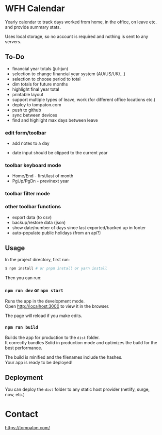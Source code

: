 # WFH Calendar

Yearly calendar to track days worked from home, in the office, on leave etc. and provide summary stats.

Uses local storage, so no account is required and nothing is sent to any servers.

## To-Do

- financial year totals (jul-jun)
- selection to change financial year system (AU/US/UK/...)
- selection to choose period to total
- dim totals for future months
- highlight final year total
- printable layout
- support multiple types of leave, work (for different office locations etc.)
- deploy to tompaton.com
- push to github
- sync between devices
- find and highlight max days between leave

### edit form/toolbar

- add notes to a day

- date input should be clipped to the current year

### toolbar keyboard mode

- Home/End - first/last of month
- PgUp/PgDn - prev/next year

### toolbar filter mode


### other toolbar functions

- export data (to csv)
- backup/restore data (json)
- show date/number of days since last exported/backed up in footer
- auto-populate public holidays (from an api?)

## Usage

In the project directory, first run:

```bash
$ npm install # or pnpm install or yarn install
```

Then you can run:

### `npm run dev` or `npm start`

Runs the app in the development mode.<br>
Open [http://localhost:3000](http://localhost:3000) to view it in the browser.

The page will reload if you make edits.<br>

### `npm run build`

Builds the app for production to the `dist` folder.<br>
It correctly bundles Solid in production mode and optimizes the build for the best performance.

The build is minified and the filenames include the hashes.<br>
Your app is ready to be deployed!

## Deployment

You can deploy the `dist` folder to any static host provider (netlify, surge, now, etc.)


# Contact

https://tompaton.com/

